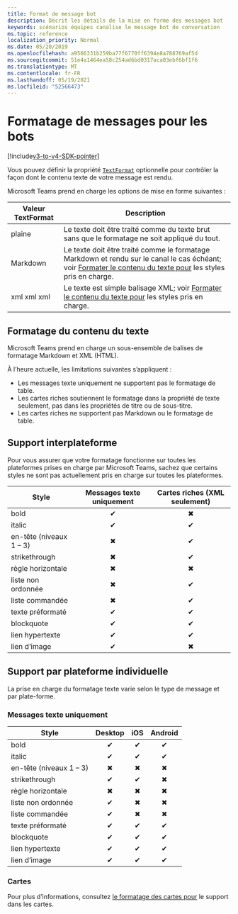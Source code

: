 ```yaml
---
title: Format de message bot
description: Décrit les détails de la mise en forme des messages bot
keywords: scénarios équipes canalise le message bot de conversation
ms.topic: reference
localization_priority: Normal
ms.date: 05/20/2019
ms.openlocfilehash: a9566331b259ba77f6770ff6394e8a788769af5d
ms.sourcegitcommit: 51e4a1464ea58c254ad6bd0317aca03ebf6bf1f6
ms.translationtype: MT
ms.contentlocale: fr-FR
ms.lasthandoff: 05/19/2021
ms.locfileid: "52566473"
---
```

# <a name="message-formatting-for-bots"></a>Formatage de messages pour les bots

[!include[v3-to-v4-SDK-pointer](~/includes/v3-to-v4-pointer-bots.md)]

Vous pouvez définir la propriété [`TextFormat`](/bot-framework/dotnet/bot-builder-dotnet-create-messages#customizing-a-message) optionnelle pour contrôler la façon dont le contenu texte de votre message est rendu.

Microsoft Teams prend en charge les options de mise en forme suivantes :

| Valeur TextFormat | Description |
| --- | --- |
| plaine | Le texte doit être traité comme du texte brut sans que le formatage ne soit appliqué du tout. |
| Markdown | Le texte doit être traité comme le formatage Markdown et rendu sur le canal le cas échéant; voir [Formater le contenu du texte pour](#formatting-text-content) les styles pris en charge. |
| xml xml xml | Le texte est simple balisage XML; voir [Formater le contenu du texte pour](#formatting-text-content) les styles pris en charge. |

## <a name="formatting-text-content"></a>Formatage du contenu du texte

Microsoft Teams prend en charge un sous-ensemble de balises de formatage Markdown et XML (HTML).

À l’heure actuelle, les limitations suivantes s’appliquent :

* Les messages texte uniquement ne supportent pas le formatage de table.
* Les cartes riches soutiennent le formatage dans la propriété de texte seulement, pas dans les propriétés de titre ou de sous-titre.
* Les cartes riches ne supportent pas Markdown ou le formatage de table.

## <a name="cross-platform-support"></a>Support interplateforme

Pour vous assurer que votre formatage fonctionne sur toutes les plateformes prises en charge par Microsoft Teams, sachez que certains styles ne sont pas actuellement pris en charge sur toutes les plateformes.

| Style                     | Messages texte uniquement | Cartes riches (XML seulement) |
| ---                       | :---: | :---: |
| bold                      | ✔ | ✖ |
| italic                    | ✔ | ✔ |
| en-tête (niveaux 1 &ndash; 3) | ✖ | ✔ |
| strikethrough             | ✖ | ✔ |
| règle horizontale           | ✖ | ✖ |
| liste non ordonnée            | ✖ | ✔ |
| liste commandée              | ✖ | ✔ |
| texte préformaté         | ✔ | ✔ |
| blockquote                | ✔ | ✔ |
| lien hypertexte                 | ✔ | ✔ |
| lien d’image                | ✔ | ✖ |

## <a name="support-by-individual-platform"></a>Support par plateforme individuelle

La prise en charge du formatage texte varie selon le type de message et par plate-forme.

### <a name="text-only-messages"></a>Messages texte uniquement

| Style                     | Desktop | iOS | Android |
| ---                       | :---: | :---: | :---: |
| bold                      | ✔ | ✔ | ✔ |
| italic                    | ✔ | ✔ | ✔ |
| en-tête (niveaux 1 &ndash; 3) | ✖ | ✖ | ✖ |
| strikethrough             | ✔ | ✔ | ✖ |
| règle horizontale           | ✖ | ✖ | ✖ |
| liste non ordonnée            | ✔ | ✖ | ✖ |
| liste commandée              | ✔ | ✖ | ✖ |
| texte préformaté         | ✔ | ✔ | ✔ |
| blockquote                | ✔ | ✔ | ✔ |
| lien hypertexte                 | ✔ | ✔ | ✔ |
| lien d’image                | ✔ | ✔ | ✔ |

### <a name="cards"></a>Cartes

Pour plus d’informations, consultez [le formatage des cartes pour](~/task-modules-and-cards/cards/cards-format.md) le support dans les cartes.

